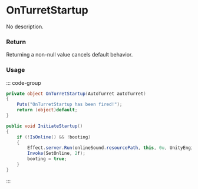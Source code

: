 # OnTurretStartup
<Badge type="info" text="Turret"/><Badge type="danger" text="Carbon Compatible"/><Badge type="warning" text="Oxide Compatible"/>
No description.
### Return
Returning a non-null value cancels default behavior.

### Usage
::: code-group
```csharp [Example]
private object OnTurretStartup(AutoTurret autoTurret)
{
	Puts("OnTurretStartup has been fired!");
	return (object)default;
}
```
```csharp [Source — Assembly-CSharp @ AutoTurret]
public void InitiateStartup()
{
	if (!IsOnline() && !booting)
	{
		Effect.server.Run(onlineSound.resourcePath, this, 0u, UnityEngine.Vector3.zero, UnityEngine.Vector3.zero);
		Invoke(SetOnline, 2f);
		booting = true;
	}
}

```
:::
